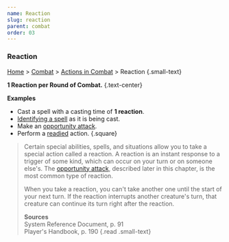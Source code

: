 ```yaml
---
name: Reaction
slug: reaction
parent: combat
order: 03
---
```

### Reaction
[Home](dm-operations-center) > [Combat](combat) > [Actions in Combat](actions-in-combat) > Reaction {.small-text}

**1 Reaction per Round of Combat.** {.text-center}

**Examples**
- Cast a spell with a casting time of **1 reaction**.
- [Identifying a spell](identifying-spells) as it is being cast.
- Make an [opportunity attack](opportunity-attack).
- Perform a [readied](ready) action.
{.square}

> Certain special abilities, spells, and situations allow you to take a special action called a reaction. A reaction is an instant response to a trigger of some kind, which can occur on your turn or on someone else's. The [opportunity attack](opportunity-attack), described later in this chapter, is the most common type of reaction. 
>
> When you take a reaction, you can't take another one until the start of your next turn. If the reaction interrupts another creature's turn, that creature can continue its turn right after the reaction.
>
> **Sources** <br/>
> System Reference Document, p. 91<br/>
> Player's Handbook, p. 190
{.read .small-text}